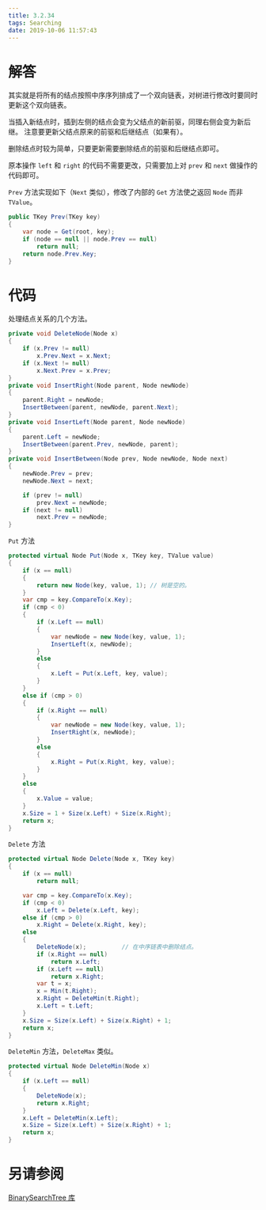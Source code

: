 ```yaml
---
title: 3.2.34
tags: Searching
date: 2019-10-06 11:57:43
---
```


# 解答

其实就是将所有的结点按照中序序列排成了一个双向链表，对树进行修改时要同时更新这个双向链表。

当插入新结点时，插到左侧的结点会变为父结点的新前驱，同理右侧会变为新后继。
注意要更新父结点原来的前驱和后继结点（如果有）。

删除结点时较为简单，只要更新需要删除结点的前驱和后继结点即可。

原本操作 `left` 和 `right` 的代码不需要更改，只需要加上对 `prev` 和 `next` 做操作的代码即可。

`Prev` 方法实现如下（`Next` 类似），修改了内部的 `Get` 方法使之返回 `Node` 而非 `TValue`。

```csharp
public TKey Prev(TKey key)
{
    var node = Get(root, key);
    if (node == null || node.Prev == null)
        return null;
    return node.Prev.Key;
}
```

# 代码

处理结点关系的几个方法。

```csharp
private void DeleteNode(Node x)
{
    if (x.Prev != null)
        x.Prev.Next = x.Next;
    if (x.Next != null)
        x.Next.Prev = x.Prev;
}
private void InsertRight(Node parent, Node newNode)
{
    parent.Right = newNode;
    InsertBetween(parent, newNode, parent.Next);
}
private void InsertLeft(Node parent, Node newNode)
{
    parent.Left = newNode;
    InsertBetween(parent.Prev, newNode, parent);
}
private void InsertBetween(Node prev, Node newNode, Node next)
{
    newNode.Prev = prev;
    newNode.Next = next;

    if (prev != null)
        prev.Next = newNode;
    if (next != null)
        next.Prev = newNode;
}
```

`Put` 方法

```csharp
protected virtual Node Put(Node x, TKey key, TValue value)
{
    if (x == null)
    {
        return new Node(key, value, 1); // 树是空的。
    }
    var cmp = key.CompareTo(x.Key);
    if (cmp < 0)
    {
        if (x.Left == null)
        {
            var newNode = new Node(key, value, 1);
            InsertLeft(x, newNode);
        }
        else
        {
            x.Left = Put(x.Left, key, value);
        }
    }
    else if (cmp > 0)
    {
        if (x.Right == null)
        {
            var newNode = new Node(key, value, 1);
            InsertRight(x, newNode);
        }
        else
        {
            x.Right = Put(x.Right, key, value);
        }
    }
    else
    {
        x.Value = value;
    }
    x.Size = 1 + Size(x.Left) + Size(x.Right);
    return x;
}
```

`Delete` 方法

```csharp
protected virtual Node Delete(Node x, TKey key)
{
    if (x == null)
        return null;

    var cmp = key.CompareTo(x.Key);
    if (cmp < 0)
        x.Left = Delete(x.Left, key);
    else if (cmp > 0)
        x.Right = Delete(x.Right, key);
    else
    {
        DeleteNode(x);          // 在中序链表中删除结点。
        if (x.Right == null)
            return x.Left;
        if (x.Left == null)
            return x.Right;
        var t = x;
        x = Min(t.Right);
        x.Right = DeleteMin(t.Right);
        x.Left = t.Left;
    }
    x.Size = Size(x.Left) + Size(x.Right) + 1;
    return x;
}
```

`DeleteMin` 方法，`DeleteMax` 类似。

```csharp
protected virtual Node DeleteMin(Node x)
{
    if (x.Left == null)
    {
        DeleteNode(x);
        return x.Right;
    }
    x.Left = DeleteMin(x.Left);
    x.Size = Size(x.Left) + Size(x.Right) + 1;
    return x;
}
```



# 另请参阅

[BinarySearchTree 库](https://alg4.ikesnowy.com/docs/api/BinarySearchTree.html)